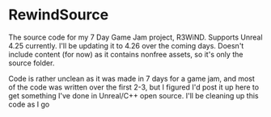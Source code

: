 # RewindSource
The source code for my 7 Day Game Jam project, R3WiND. Supports Unreal 4.25 currently. I'll be updating it to 4.26 over the coming days. Doesn't include content (for now) as it contains nonfree assets, so it's only the source folder.

Code is rather unclean as it was made in 7 days for a game jam, and most of the code was written over the first 2-3, but I figured I'd post it up here to get something I've done in Unreal/C++ open source. I'll be cleaning up this code as I go
